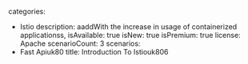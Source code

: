 categories:
  - Istio
description:
  aaddWith the increase in usage of containerized applicationss,
isAvailable: true
isNew: true
isPremium: true
license: Apache
scenarioCount: 3
scenarios:
  - Fast Apiuk80
title: Introduction To Istiouk806
